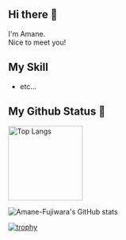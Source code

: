 ## Hi there 👋

I'm Amane.<br>
Nice to meet you!

## My Skill
- etc...

## My Github Status 🔭

<img alt="Top Langs" height="150px" src="https://github-readme-stats.vercel.app/api/top-langs/?username=Amane-Fujiwara11&layout=compact&count_private=true&show_icons=true&theme=tokyonight" />

![Amane-Fujiwara's GitHub stats](https://github-readme-stats.vercel.app/api?username=Amane-Fujiwara11&show_icons=true&theme=radical)

[![trophy](https://github-profile-trophy.vercel.app/?username=Amane-Fujiwara11&theme=onedark&rank=SSS,SS,S,AAA,AA,A)](https://github.com/ryo-ma/github-profile-trophy)

